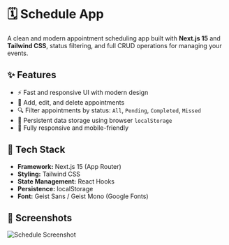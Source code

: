 # 🗓️ Schedule App

A clean and modern appointment scheduling app built with **Next.js 15** and **Tailwind CSS**, status filtering, and full CRUD operations for managing your events.

## ✨ Features

- ⚡ Fast and responsive UI with modern design
- 📅 Add, edit, and delete appointments
- 🔍 Filter appointments by status: `All`, `Pending`, `Completed`, `Missed`
- 💾 Persistent data storage using browser `localStorage`
- 📱 Fully responsive and mobile-friendly

## 🚀 Tech Stack

- **Framework:** Next.js 15 (App Router)
- **Styling:** Tailwind CSS
- **State Management:** React Hooks
- **Persistence:** localStorage
- **Font:** Geist Sans / Geist Mono (Google Fonts)

## 📸 Screenshots

![Schedule Screenshot](https://res.cloudinary.com/dsj56djsq/image/upload/v1750368232/Images%20of%20my%20Projects/Next.js/Shedule_eabqea.png)

